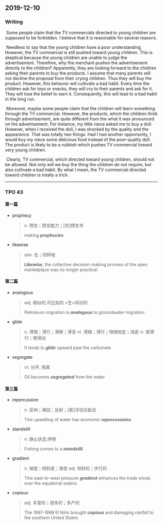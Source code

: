 ## 2019-12-10

### Writing

​		Some people claim that the TV commercials directed to young children are supposed to be forbidden. I believe that it is reasonable for several reasons.

​		Needless to say that the young children have a poor understanding. However, the TV commercial is still pushed toward young children. This is skeptical because the young children are unable to judge the advertisement. Therefore, why the merchant pushes the advertisement directly to the children? Apparently, they are looking forward to the children asking their parents to buy the products. I assume that many parents will not decline the proposal from their crying children. Thus they will buy the product. However, this behavior will cultivate a bad habit. Every time the children ask for toys or snacks, they will cry to their parents and ask for it. They will lose the belief to earn it. Consequently, this will lead to a bad habit in the long run.

​		Moreover, maybe some people claim that the children will learn something through the TV commercial. However, the products, which the children think through advertisement, are quite different from the what it was announced on the advertisement. For instance, my little niece asked me to buy a doll. However, when I received the doll, I was shocked by the quality and the appearance. That was totally two things. Had I had another opportunity, I would buy my niece some delicious food instead of the poor-quality doll. The product is likely to be a rubbish which pushes TV commercial toward very young children.

​		Clearly, TV commercial, which directed toward young children, should not be allowed. Not only will we buy the thing the children do not require, but also cultivate a bad habit. By what I mean, the TV commercial directed toward children is totally a trick.

---

### TPO 43

#### 第一篇

* prophecy

  > n. 预言；预言能力；[宗]预言书
  >
  > making ***prophecies***

* likewise

  > adv. 也；同样地
  >
  > ***Likewise***, the collective decision-making process of the open marketplace was no longer practical.

#### 第二篇

* analogous

  > adj. 相似的,可比拟的
  > <生>同功的
  >
  > Petroleum migration is ***analogous*** to groundwater migration.

* glide 

  > n. 滑翔；滑行；滑移；滑音
  > vt. 滑翔；滑行；悄悄地走；消逝
  > vi. 使滑行；使滑动
  >
  > It tends to ***glide*** upward past the carbonate

* segregate

  > vt. 分开, 隔离
  >
  > Oil becomes ***segregated*** from the water

#### 第三篇

* repercussion

  > n. 反响；弹回；反射；[医]浮动诊胎法
  >
  > This upwelling of water has economic ***repercussions***. 

* standstill

  > n. 静止状态;停顿
  >
  > Fishing comes to a ***standstill***. 

* gradient

  > n. 梯度；倾斜度；坡度
  > adj. 倾斜的；步行的
  >
  > This east-to-west pressure ***gradient*** enhances the trade winds over the equatorial waters.

* copious

  > adj. 丰富的；很多的；多产的
  >
  > The 1997-1998 El Niño brought ***copious*** and damaging rainfall to the southern United States

